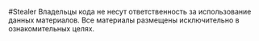 #Stealer
Владельцы кода не несут ответственность за использование данных материалов. Все материалы размещены исключительно в ознакомительных целях.

